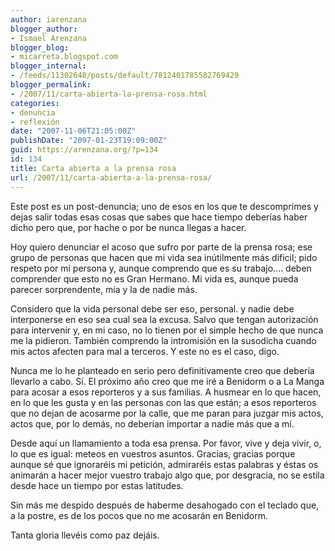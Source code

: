 ```yaml
---
author: iarenzana
blogger_author:
- Ismael Arenzana
blogger_blog:
- micarreta.blogspot.com
blogger_internal:
- /feeds/11302648/posts/default/7812401785582769429
blogger_permalink:
- /2007/11/carta-abierta-la-prensa-rosa.html
categories:
- denuncia
- reflexión
date: "2007-11-06T21:05:00Z"
publishDate: "2097-01-23T19:09:00Z"
guid: https://arenzana.org/?p=134
id: 134
title: Carta abierta a la prensa rosa
url: /2007/11/carta-abierta-a-la-prensa-rosa/
---
```

Este post es un post-denuncia; uno de esos en los que te descomprimes y dejas salir todas esas cosas que sabes que hace tiempo deberías haber dicho pero que, por hache o por be nunca llegas a hacer.

Hoy quiero denunciar el acoso que sufro por parte de la prensa rosa; ese grupo de personas que hacen que mi vida sea inútilmente más dificil; pido respeto por mi persona y, aunque comprendo que es su trabajo&#8230;. deben comprender que esto no es Gran Hermano. Mi vida es, aunque pueda parecer sorprendente, mía y la de nadie más.

Considero que la vida personal debe ser eso, personal. y nadie debe interponerse en eso sea cual sea la excusa. Salvo que tengan autorización para intervenir y, en mi caso, no lo tienen por el simple hecho de que nunca me la pidieron. También comprendo la intromisión en la susodicha cuando mis actos afecten para mal a terceros. Y este no es el caso, digo.

Nunca me lo he planteado en serio pero definitivamente creo que debería llevarlo a cabo. Sí. El próximo año creo que me iré a Benidorm o a La Manga para acosar a esos reporteros y a sus familias. A husmear en lo que hacen, en lo que les gusta y en las personas con las que están; a esos reporteros que no dejan de acosarme por la calle, que me paran para juzgar mis actos, actos que, por lo demás, no deberían importar a nadie más que a mí.

Desde aquí un llamamiento a toda esa prensa. Por favor, vive y deja vivir, o, lo que es igual: meteos en vuestros asuntos. Gracias, gracias porque aunque sé que ignoraréis mi petición, admiraréis estas palabras y éstas os animarán a hacer mejor vuestro trabajo algo que, por desgracia, no se estila desde hace un tiempo por estas latitudes.

Sin más me despido después de haberme desahogado con el teclado que, a la postre, es de los pocos que no me acosarán en Benidorm.

Tanta gloria llevéis como paz dejáis.
